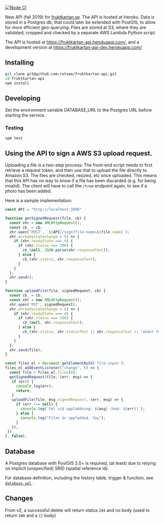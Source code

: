 [![Node CI](https://github.com/fruktkartan/fruktkartan-api/workflows/Node%20CI/badge.svg)](https://github.com/fruktkartan/fruktkartan-api/actions)

New API (fall 2019) for [fruktkartan.se](http://fruktkartan.se). The API is
hosted at Heroku. Data is stored in a Postgres db, that could later be extended
with PostGIS, to allow for more efficient geo-querying. Files are stored at S3,
where they are validated, cropped and checked by a separate AWS Lambda Python
script.

The API is hosted at https://fruktkartan-api.herokuapp.com/, and a development version at https://fruktkartan-api-dev.herokuapp.com/

## Installing

```sh
git clone git@github.com:rotsee/fruktkartan-api.git
cd fruktkartan-api
npm install
```

## Developing

Set the environment variable DATABASE_URL to the Postgres URL before starting
the service.

### Testing

```sh
npm test
```

## Using the API to sign a AWS S3 upload request.

Uploading a file is a two-step process: The front-end script needs to first
retrieve a request token, and then use that to upload the file directly to
Amazon S3. The files are checked, resized, etc once uploaded. This means that
this API has no way to know if a file has been discarded (e.g. for being
invalid). The client will have to call the `/tree` endpoint again, to see if a
photo has been added.

Here is a sample implementation:

```javascript
const API = "http://localhost:3000"

function getSignedRequest(file, cb) {
  const xhr = new XMLHttpRequest();
  const cb_ = cb;
  xhr.open('POST', `${API}/sign?file-name=${file.name}`);
  xhr.onreadystatechange = () => {
    if (xhr.readyState === 4) {
      if (xhr.status === 200) {
        cb_(null, JSON.parse(xhr.responseText));
      } else {
        cb_(xhr.status, xhr.responseText);
      }
    }
  };
  xhr.send();
}

function uploadFile(file, signedRequest, cb) {
  const cb_ = cb;
  const xhr = new XMLHttpRequest();
  xhr.open('PUT', signedRequest);
  xhr.onreadystatechange = () => {
    if (xhr.readyState === 4) {
      if (xhr.status === 200) {
        cb_(null, xhr.responseText);
      } else {
        cb_(xhr.status, xhr.statusText || xhr.responseText || "okänt fel");
      }
    }
  };
  xhr.send(file);
}

const files_el = document.getElementById('file-input');
files_el.addEventListener("change", () => {
  const file = files_el.files[0];
  getSignedRequest(file, (err, msg) => {
   if (err) {
     console.log(err);
     return;
   }
   uploadFile(file, msg.signedRequest, (err, msg) => {
     if (err !== null) {
       console.log(`Fel vid uppladdning: ${msg} (kod: ${err})`);
     } else {
       console.log("Filen är uppladdad. Yay");
     }
   });
 })
}, false);
```

## Database

A Postgres database with PostGIS 2.0+ is required, (at least) due to relying on
implicit (unspecified) SRID (spatial reference id).

For database definition, including the history table, trigger & function, see
[`database.sql`](database.sql).

## Changes

From v2, a successful delete will return status `204` and no body (used to return `200` and a `{}` body)
